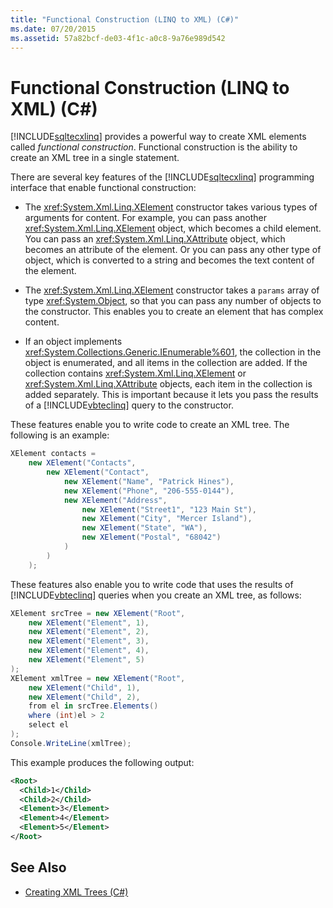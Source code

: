 ```yaml
---
title: "Functional Construction (LINQ to XML) (C#)"
ms.date: 07/20/2015
ms.assetid: 57a82bcf-de03-4f1c-a0c8-9a76e989d542
---
```

# Functional Construction (LINQ to XML) (C#)
[!INCLUDE[sqltecxlinq](~/includes/sqltecxlinq-md.md)] provides a powerful way to create XML elements called *functional construction*. Functional construction is the ability to create an XML tree in a single statement.  
  
 There are several key features of the [!INCLUDE[sqltecxlinq](~/includes/sqltecxlinq-md.md)] programming interface that enable functional construction:  
  
-   The <xref:System.Xml.Linq.XElement> constructor takes various types of arguments for content. For example, you can pass another <xref:System.Xml.Linq.XElement> object, which becomes a child element. You can pass an <xref:System.Xml.Linq.XAttribute> object, which becomes an attribute of the element. Or you can pass any other type of object, which is converted to a string and becomes the text content of the element.  
  
-   The <xref:System.Xml.Linq.XElement> constructor takes a `params` array of type <xref:System.Object>, so that you can pass any number of objects to the constructor. This enables you to create an element that has complex content.  
  
-   If an object implements <xref:System.Collections.Generic.IEnumerable%601>, the collection in the object is enumerated, and all items in the collection are added. If the collection contains <xref:System.Xml.Linq.XElement> or <xref:System.Xml.Linq.XAttribute> objects, each item in the collection is added separately. This is important because it lets you pass the results of a [!INCLUDE[vbteclinq](~/includes/vbteclinq-md.md)] query to the constructor.  
  
 These features enable you to write code to create an XML tree. The following is an example:  
  
```csharp  
XElement contacts =  
    new XElement("Contacts",  
        new XElement("Contact",  
            new XElement("Name", "Patrick Hines"),  
            new XElement("Phone", "206-555-0144"),  
            new XElement("Address",  
                new XElement("Street1", "123 Main St"),  
                new XElement("City", "Mercer Island"),  
                new XElement("State", "WA"),  
                new XElement("Postal", "68042")  
            )  
        )  
    );  
```  
  
 These features also enable you to write code that uses the results of [!INCLUDE[vbteclinq](~/includes/vbteclinq-md.md)] queries when you create an XML tree, as follows:  
  
```csharp  
XElement srcTree = new XElement("Root",  
    new XElement("Element", 1),  
    new XElement("Element", 2),  
    new XElement("Element", 3),  
    new XElement("Element", 4),  
    new XElement("Element", 5)  
);  
XElement xmlTree = new XElement("Root",  
    new XElement("Child", 1),  
    new XElement("Child", 2),  
    from el in srcTree.Elements()  
    where (int)el > 2  
    select el  
);  
Console.WriteLine(xmlTree);  
```  
  
 This example produces the following output:  
  
```xml  
<Root>  
  <Child>1</Child>  
  <Child>2</Child>  
  <Element>3</Element>  
  <Element>4</Element>  
  <Element>5</Element>  
</Root>  
```  
  
## See Also

- [Creating XML Trees (C#)](../../../../csharp/programming-guide/concepts/linq/creating-xml-trees.md)
